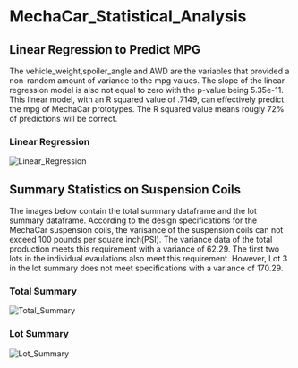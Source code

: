# MechaCar_Statistical_Analysis

## Linear Regression to Predict MPG
The vehicle_weight,spoiler_angle and AWD are the variables that provided a non-random amount of variance to the mpg values. The slope of the linear regression model is also not equal to zero with the p-value being 5.35e-11. This linear model, with an R squared value of .7149, can effectively predict the mpg of MechaCar prototypes. The R squared value means rougly 72% of predictions will be correct.

### Linear Regression

![Linear_Regression](https://user-images.githubusercontent.com/89947873/146813224-2270cfb9-b3a5-4998-bbf9-a3a7ea6d1034.png)


## Summary Statistics on Suspension Coils
The images below contain the total summary dataframe and the lot summary dataframe. According to the design specifications for the MechaCar suspension coils, the varisance of the suspension coils can not exceed 100 pounds per square inch(PSI). The variance data of the total production meets this requirement with a variance of 62.29. The first two lots in the individual evaulations also meet this requirement. However, Lot 3 in the lot summary does not meet specifications with a variance of 170.29.

### Total Summary

![Total_Summary](https://user-images.githubusercontent.com/89947873/146813246-b818c109-b783-450b-85d4-c6b212713266.png)

### Lot Summary

![Lot_Summary](https://user-images.githubusercontent.com/89947873/146813251-82700dbe-e19c-4eb6-be65-1afdb8d676f9.png)
